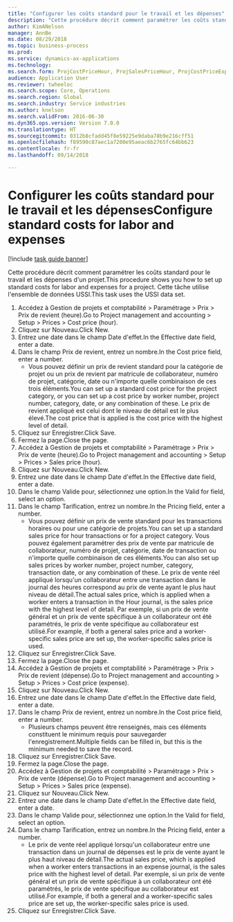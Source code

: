 ```yaml
--- 
title: "Configurer les coûts standard pour le travail et les dépenses"
description: "Cette procédure décrit comment paramétrer les coûts standard pour le travail et les dépenses d'un projet."
author: KimANelson
manager: AnnBe
ms.date: 08/29/2018
ms.topic: business-process
ms.prod: 
ms.service: dynamics-ax-applications
ms.technology: 
ms.search.form: ProjCostPriceHour, ProjSalesPriceHour, ProjCostPriceExpense, ProjSalesPriceCost
audience: Application User
ms.reviewer: twheeloc
ms.search.scope: Core, Operations
ms.search.region: Global
ms.search.industry: Service industries
ms.author: knelson
ms.search.validFrom: 2016-06-30
ms.dyn365.ops.version: Version 7.0.0
ms.translationtype: HT
ms.sourcegitcommit: 0312b8cfadd45f8e59225e9daba78b9e216cff51
ms.openlocfilehash: f89590c87aec1a7200e95aeac6b2765fc64bb623
ms.contentlocale: fr-fr
ms.lasthandoff: 09/14/2018

---
```

# <a name="configure-standard-costs-for-labor-and-expenses"></a><span data-ttu-id="27c8c-103">Configurer les coûts standard pour le travail et les dépenses</span><span class="sxs-lookup"><span data-stu-id="27c8c-103">Configure standard costs for labor and expenses</span></span>

[!include [task guide banner](../../includes/task-guide-banner.md)]

<span data-ttu-id="27c8c-104">Cette procédure décrit comment paramétrer les coûts standard pour le travail et les dépenses d'un projet.</span><span class="sxs-lookup"><span data-stu-id="27c8c-104">This procedure shows you how to set up standard costs for labor and expenses for a project.</span></span> <span data-ttu-id="27c8c-105">Cette tâche utilise l'ensemble de données USSI.</span><span class="sxs-lookup"><span data-stu-id="27c8c-105">This task uses the USSI data set.</span></span>

1. <span data-ttu-id="27c8c-106">Accédez à Gestion de projets et comptabilité > Paramétrage > Prix > Prix de revient (heure).</span><span class="sxs-lookup"><span data-stu-id="27c8c-106">Go to Project management and accounting > Setup > Prices > Cost price (hour).</span></span>
2. <span data-ttu-id="27c8c-107">Cliquez sur Nouveau.</span><span class="sxs-lookup"><span data-stu-id="27c8c-107">Click New.</span></span>
3. <span data-ttu-id="27c8c-108">Entrez une date dans le champ Date d'effet.</span><span class="sxs-lookup"><span data-stu-id="27c8c-108">In the Effective date field, enter a date.</span></span>
4. <span data-ttu-id="27c8c-109">Dans le champ Prix de revient, entrez un nombre.</span><span class="sxs-lookup"><span data-stu-id="27c8c-109">In the Cost price field, enter a number.</span></span>
    * <span data-ttu-id="27c8c-110">Vous pouvez définir un prix de revient standard pour la catégorie de projet ou un prix de revient par matricule de collaborateur, numéro de projet, catégorie, date ou n'importe quelle combinaison de ces trois éléments.</span><span class="sxs-lookup"><span data-stu-id="27c8c-110">You can set up a standard cost price for the project category, or you can set up a cost price by worker number, project number, category, date, or any combination of these.</span></span> <span data-ttu-id="27c8c-111">Le prix de revient appliqué est celui dont le niveau de détail est le plus élevé.</span><span class="sxs-lookup"><span data-stu-id="27c8c-111">The cost price that is applied is the cost price with the highest level of detail.</span></span>  
5. <span data-ttu-id="27c8c-112">Cliquez sur Enregistrer.</span><span class="sxs-lookup"><span data-stu-id="27c8c-112">Click Save.</span></span>
6. <span data-ttu-id="27c8c-113">Fermez la page.</span><span class="sxs-lookup"><span data-stu-id="27c8c-113">Close the page.</span></span>
7. <span data-ttu-id="27c8c-114">Accédez à Gestion de projets et comptabilité > Paramétrage > Prix > Prix de vente (heure).</span><span class="sxs-lookup"><span data-stu-id="27c8c-114">Go to Project management and accounting > Setup > Prices > Sales price (hour).</span></span>
8. <span data-ttu-id="27c8c-115">Cliquez sur Nouveau.</span><span class="sxs-lookup"><span data-stu-id="27c8c-115">Click New.</span></span>
9. <span data-ttu-id="27c8c-116">Entrez une date dans le champ Date d'effet.</span><span class="sxs-lookup"><span data-stu-id="27c8c-116">In the Effective date field, enter a date.</span></span>
10. <span data-ttu-id="27c8c-117">Dans le champ Valide pour, sélectionnez une option.</span><span class="sxs-lookup"><span data-stu-id="27c8c-117">In the Valid for field, select an option.</span></span>
11. <span data-ttu-id="27c8c-118">Dans le champ Tarification, entrez un nombre.</span><span class="sxs-lookup"><span data-stu-id="27c8c-118">In the Pricing field, enter a number.</span></span>
    * <span data-ttu-id="27c8c-119">Vous pouvez définir un prix de vente standard pour les transactions horaires ou pour une catégorie de projets.</span><span class="sxs-lookup"><span data-stu-id="27c8c-119">You can set up a standard sales price for hour transactions or for a project category.</span></span> <span data-ttu-id="27c8c-120">Vous pouvez également paramétrer des prix de vente par matricule de collaborateur, numéro de projet, catégorie, date de transaction ou n'importe quelle combinaison de ces éléments.</span><span class="sxs-lookup"><span data-stu-id="27c8c-120">You can also set up sales prices by worker number, project number, category, transaction date, or any combination of these.</span></span> <span data-ttu-id="27c8c-121">Le prix de vente réel appliqué lorsqu'un collaborateur entre une transaction dans le journal des heures correspond au prix de vente ayant le plus haut niveau de détail.</span><span class="sxs-lookup"><span data-stu-id="27c8c-121">The actual sales price, which is applied when a worker enters a transaction in the Hour journal, is the sales price with the highest level of detail.</span></span> <span data-ttu-id="27c8c-122">Par exemple, si un prix de vente général et un prix de vente spécifique à un collaborateur ont été paramétrés, le prix de vente spécifique au collaborateur est utilisé.</span><span class="sxs-lookup"><span data-stu-id="27c8c-122">For example, if both a general sales price and a worker-specific sales price are set up, the worker-specific sales price is used.</span></span>  
12. <span data-ttu-id="27c8c-123">Cliquez sur Enregistrer.</span><span class="sxs-lookup"><span data-stu-id="27c8c-123">Click Save.</span></span>
13. <span data-ttu-id="27c8c-124">Fermez la page.</span><span class="sxs-lookup"><span data-stu-id="27c8c-124">Close the page.</span></span>
14. <span data-ttu-id="27c8c-125">Accédez à Gestion de projets et comptabilité > Paramétrage > Prix > Prix de revient (dépense).</span><span class="sxs-lookup"><span data-stu-id="27c8c-125">Go to Project management and accounting > Setup > Prices > Cost price (expense).</span></span>
15. <span data-ttu-id="27c8c-126">Cliquez sur Nouveau.</span><span class="sxs-lookup"><span data-stu-id="27c8c-126">Click New.</span></span>
16. <span data-ttu-id="27c8c-127">Entrez une date dans le champ Date d'effet.</span><span class="sxs-lookup"><span data-stu-id="27c8c-127">In the Effective date field, enter a date.</span></span>
17. <span data-ttu-id="27c8c-128">Dans le champ Prix de revient, entrez un nombre.</span><span class="sxs-lookup"><span data-stu-id="27c8c-128">In the Cost price field, enter a number.</span></span>
    * <span data-ttu-id="27c8c-129">Plusieurs champs peuvent être renseignés, mais ces éléments constituent le minimum requis pour sauvegarder l'enregistrement.</span><span class="sxs-lookup"><span data-stu-id="27c8c-129">Multiple fields can be filled in, but this is the minimum needed to save the record.</span></span>  
18. <span data-ttu-id="27c8c-130">Cliquez sur Enregistrer.</span><span class="sxs-lookup"><span data-stu-id="27c8c-130">Click Save.</span></span>
19. <span data-ttu-id="27c8c-131">Fermez la page.</span><span class="sxs-lookup"><span data-stu-id="27c8c-131">Close the page.</span></span>
20. <span data-ttu-id="27c8c-132">Accédez à Gestion de projets et comptabilité > Paramétrage > Prix > Prix de vente (dépense).</span><span class="sxs-lookup"><span data-stu-id="27c8c-132">Go to Project management and accounting > Setup > Prices > Sales price (expense).</span></span>
21. <span data-ttu-id="27c8c-133">Cliquez sur Nouveau.</span><span class="sxs-lookup"><span data-stu-id="27c8c-133">Click New.</span></span>
22. <span data-ttu-id="27c8c-134">Entrez une date dans le champ Date d'effet.</span><span class="sxs-lookup"><span data-stu-id="27c8c-134">In the Effective date field, enter a date.</span></span>
23. <span data-ttu-id="27c8c-135">Dans le champ Valide pour, sélectionnez une option.</span><span class="sxs-lookup"><span data-stu-id="27c8c-135">In the Valid for field, select an option.</span></span>
24. <span data-ttu-id="27c8c-136">Dans le champ Tarification, entrez un nombre.</span><span class="sxs-lookup"><span data-stu-id="27c8c-136">In the Pricing field, enter a number.</span></span>
    * <span data-ttu-id="27c8c-137">Le prix de vente réel appliqué lorsqu'un collaborateur entre une transaction dans un journal de dépenses est le prix de vente ayant le plus haut niveau de détail.</span><span class="sxs-lookup"><span data-stu-id="27c8c-137">The actual sales price, which is applied when a worker enters transactions in an expense journal, is the sales price with the highest level of detail.</span></span> <span data-ttu-id="27c8c-138">Par exemple, si un prix de vente général et un prix de vente spécifique à un collaborateur ont été paramétrés, le prix de vente spécifique au collaborateur est utilisé.</span><span class="sxs-lookup"><span data-stu-id="27c8c-138">For example, if both a general and a worker-specific sales price are set up, the worker-specific sales price is used.</span></span>  
25. <span data-ttu-id="27c8c-139">Cliquez sur Enregistrer.</span><span class="sxs-lookup"><span data-stu-id="27c8c-139">Click Save.</span></span>


